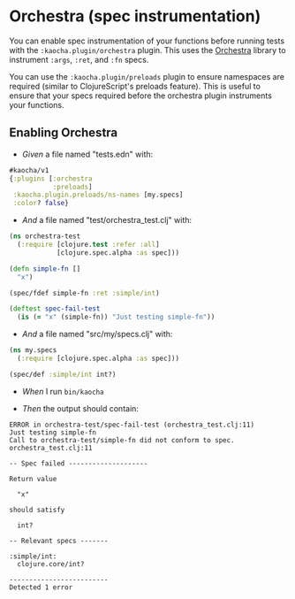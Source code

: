 <!-- This document is generated based on a corresponding .feature file, do not edit directly -->

# Orchestra (spec instrumentation)

You can enable spec instrumentation of your functions before running
  tests with the `:kaocha.plugin/orchestra` plugin. This uses the
  [Orchestra](https://github.com/jeaye/orchestra) library to instrument
  `:args`, `:ret`, and `:fn` specs.

  You can use the `:kaocha.plugin/preloads` plugin to ensure namespaces
  are required (similar to ClojureScript's preloads feature). This is
  useful to ensure that your specs required before the orchestra plugin
  instruments your functions.

## Enabling Orchestra

- <em>Given </em> a file named "tests.edn" with:

``` clojure
#kaocha/v1
{:plugins [:orchestra
           :preloads]
 :kaocha.plugin.preloads/ns-names [my.specs]
 :color? false}
```


- <em>And </em> a file named "test/orchestra_test.clj" with:

``` clojure
(ns orchestra-test
  (:require [clojure.test :refer :all]
            [clojure.spec.alpha :as spec]))

(defn simple-fn []
  "x")

(spec/fdef simple-fn :ret :simple/int)

(deftest spec-fail-test
  (is (= "x" (simple-fn)) "Just testing simple-fn"))
```


- <em>And </em> a file named "src/my/specs.clj" with:

``` clojure
(ns my.specs
  (:require [clojure.spec.alpha :as spec]))

(spec/def :simple/int int?)
```


- <em>When </em> I run `bin/kaocha`

- <em>Then </em> the output should contain:

``` nil
ERROR in orchestra-test/spec-fail-test (orchestra_test.clj:11)
Just testing simple-fn
Call to orchestra-test/simple-fn did not conform to spec.
orchestra_test.clj:11

-- Spec failed --------------------

Return value

  "x"

should satisfy

  int?

-- Relevant specs -------

:simple/int:
  clojure.core/int?

-------------------------
Detected 1 error
```



